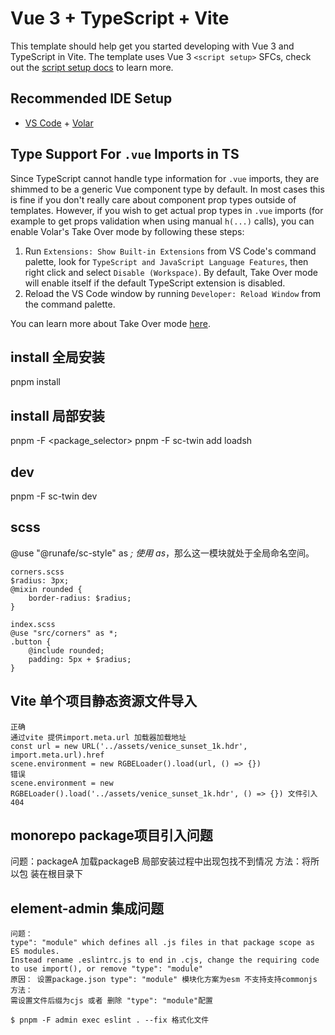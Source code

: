 # Vue 3 + TypeScript + Vite

This template should help get you started developing with Vue 3 and TypeScript in Vite. The template uses Vue 3 `<script setup>` SFCs, check out the [script setup docs](https://v3.vuejs.org/api/sfc-script-setup.html#sfc-script-setup) to learn more.

## Recommended IDE Setup

- [VS Code](https://code.visualstudio.com/) + [Volar](https://marketplace.visualstudio.com/items?itemName=Vue.volar)

## Type Support For `.vue` Imports in TS

Since TypeScript cannot handle type information for `.vue` imports, they are shimmed to be a generic Vue component type by default. In most cases this is fine if you don't really care about component prop types outside of templates. However, if you wish to get actual prop types in `.vue` imports (for example to get props validation when using manual `h(...)` calls), you can enable Volar's Take Over mode by following these steps:

1. Run `Extensions: Show Built-in Extensions` from VS Code's command palette, look for `TypeScript and JavaScript Language Features`, then right click and select `Disable (Workspace)`. By default, Take Over mode will enable itself if the default TypeScript extension is disabled.
2. Reload the VS Code window by running `Developer: Reload Window` from the command palette.

You can learn more about Take Over mode [here](https://github.com/johnsoncodehk/volar/discussions/471).

## install 全局安装

pnpm install

## install 局部安装

pnpm -F <package_selector> <command> pnpm -F sc-twin add loadsh

## dev

pnpm -F sc-twin dev

## scss

@use "@runafe/sc-style" as _;
使用 as_，那么这一模块就处于全局命名空间。

```
corners.scss
$radius: 3px;
@mixin rounded {
    border-radius: $radius;
}

index.scss
@use "src/corners" as *;
.button {
    @include rounded;
    padding: 5px + $radius;
}
```
## Vite 单个项目静态资源文件导入
``` 
正确
通过vite 提供import.meta.url 加载器加载地址
const url = new URL('../assets/venice_sunset_1k.hdr', import.meta.url).href
scene.environment = new RGBELoader().load(url, () => {})
错误
scene.environment = new RGBELoader().load('../assets/venice_sunset_1k.hdr', () => {}) 文件引入404

```
## monorepo package项目引入问题
问题：packageA 加载packageB 局部安装过程中出现包找不到情况 
方法：将所以包 装在根目录下

## element-admin 集成问题
```
问题：
type": "module" which defines all .js files in that package scope as ES modules.
Instead rename .eslintrc.js to end in .cjs, change the requiring code to use import(), or remove "type": "module"
原因： 设置package.json type": "module" 模块化方案为esm 不支持支持commonjs 
方法：
需设置文件后缀为cjs 或者 删除 "type": "module"配置
```

```
$ pnpm -F admin exec eslint . --fix 格式化文件
```
